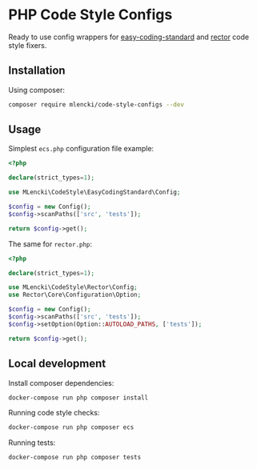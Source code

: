 # PHP Code Style Configs

Ready to use config wrappers for [easy-coding-standard](https://github.com/symplify/easy-coding-standard) and [rector](https://github.com/rectorphp/rector) code style fixers.

## Installation

Using composer:
```bash
composer require mlencki/code-style-configs --dev
```

## Usage

Simplest `ecs.php` configuration file example:
```php
<?php

declare(strict_types=1);

use MLencki\CodeStyle\EasyCodingStandard\Config;

$config = new Config();
$config->scanPaths(['src', 'tests']);

return $config->get();
```

The same for `rector.php`:
```php
<?php

declare(strict_types=1);

use MLencki\CodeStyle\Rector\Config;
use Rector\Core\Configuration\Option;

$config = new Config();
$config->scanPaths(['src', 'tests']);
$config->setOption(Option::AUTOLOAD_PATHS, ['tests']);

return $config->get();
```

## Local development

Install composer dependencies:
```bash
docker-compose run php composer install
```

Running code style checks:
```bash
docker-compose run php composer ecs
```

Running tests:
```bash
docker-compose run php composer tests
```
